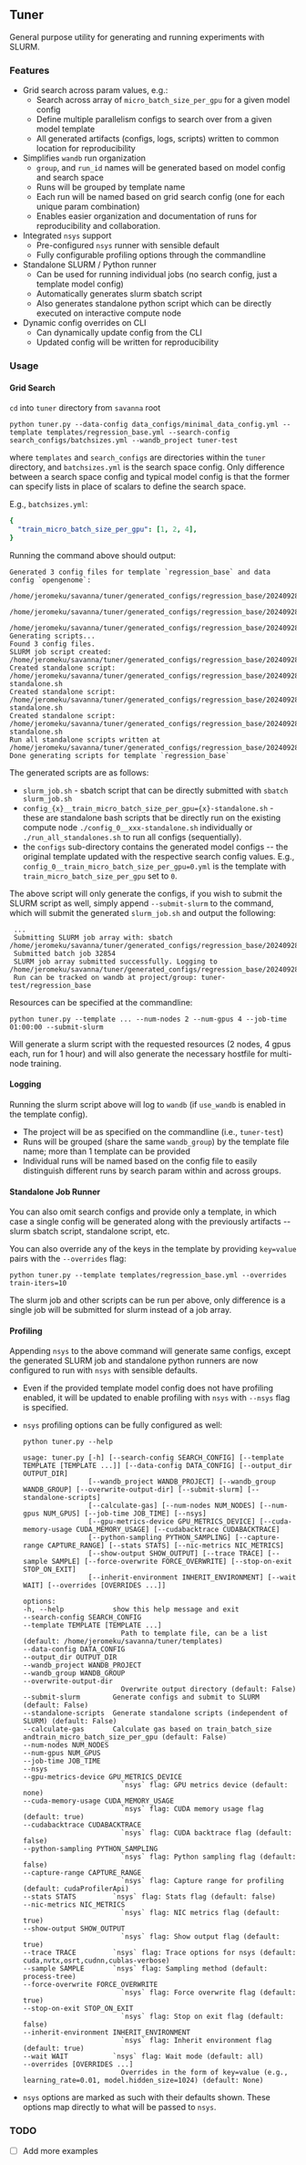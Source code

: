 ## Tuner
General purpose utility for generating and running experiments with SLURM.

### Features
- Grid search across param values, e.g.:
    - Search across array of `micro_batch_size_per_gpu` for a given model config
    - Define multiple parallelism configs to search over from a given model template
    - All generated artifacts (configs, logs, scripts) written to common location for reproducibility
- Simplifies `wandb` run organization
    - `group`, and `run_id` names will be generated based on model config and search space
    - Runs will be grouped by template name
    - Each run will be named based on grid search config (one for each unique param combination)
    - Enables easier organization and documentation of runs for reproducibility and collaboration.
- Integrated `nsys` support
    - Pre-configured `nsys` runner with sensible default
    - Fully configurable profiling options through the commandline 
- Standalone SLURM / Python runner
    - Can be used for running individual jobs (no search config, just a template model config)
    - Automatically generates slurm sbatch script
    - Also generates standalone python script which can be directly executed on interactive compute node
- Dynamic config overrides on CLI
    - Can dynamically update config from the CLI
    - Updated config will be written for reproducibility

### Usage

#### Grid Search
`cd` into `tuner` directory from `savanna` root

```
python tuner.py --data-config data_configs/minimal_data_config.yml --template templates/regression_base.yml --search-config search_configs/batchsizes.yml --wandb_project tuner-test
```

where `templates` and `search_configs` are directories within the `tuner` directory, and `batchsizes.yml` is the search space config.  Only difference between a search space config and typical model config is that the former can specify lists in place of scalars to define the search space.  

E.g., `batchsizes.yml`:
```yaml
{
  "train_micro_batch_size_per_gpu": [1, 2, 4],
}
```

Running the command above should output:
```text
Generated 3 config files for template `regression_base` and data config `opengenome`:
    /home/jeromeku/savanna/tuner/generated_configs/regression_base/202409281048/configs/config_0__train_micro_batch_size_per_gpu=1.yml
    /home/jeromeku/savanna/tuner/generated_configs/regression_base/202409281048/configs/config_1__train_micro_batch_size_per_gpu=2.yml
    /home/jeromeku/savanna/tuner/generated_configs/regression_base/202409281048/configs/config_2__train_micro_batch_size_per_gpu=4.yml
Generating scripts...
Found 3 config files.
SLURM job script created: /home/jeromeku/savanna/tuner/generated_configs/regression_base/202409281048/slurm_job.sh
Created standalone script: /home/jeromeku/savanna/tuner/generated_configs/regression_base/202409281048/config_0__train_micro_batch_size_per_gpu=1-standalone.sh
Created standalone script: /home/jeromeku/savanna/tuner/generated_configs/regression_base/202409281048/config_1__train_micro_batch_size_per_gpu=2-standalone.sh
Created standalone script: /home/jeromeku/savanna/tuner/generated_configs/regression_base/202409281048/config_2__train_micro_batch_size_per_gpu=4-standalone.sh
Run all standalone scripts written at /home/jeromeku/savanna/tuner/generated_configs/regression_base/202409281048/run_all_standalones.sh
Done generating scripts for template `regression_base`
```

The generated scripts are as follows:
- `slurm_job.sh` - sbatch script that can be directly submitted with `sbatch slurm_job.sh`
- `config_{x}__train_micro_batch_size_per_gpu={x}-standalone.sh` - these are standalone bash scripts that be directly run on the existing compute node `./config_0__xxx-standalone.sh` individually or `./run_all_standalones.sh` to run all configs (sequentially).
- the `configs` sub-directory contains the generated model configs -- the original template updated with the respective search config values.  E.g., `config_0__train_micro_batch_size_per_gpu=0.yml` is the template with `train_micro_batch_size_per_gpu` set to `0`. 

The above script will only generate the configs, if you wish to submit the SLURM script as well, simply append `--submit-slurm` to the command, which will submit the generated `slurm_job.sh` and output the following:  

```text
 ...
 Submitting SLURM job array with: sbatch /home/jeromeku/savanna/tuner/generated_configs/regression_base/202409281048/slurm_job.sh
 Submitted batch job 32854
 SLURM job array submitted successfully. Logging to /home/jeromeku/savanna/tuner/generated_configs/regression_base/202409281048/logs
 Run can be tracked on wandb at project/group: tuner-test/regression_base
```

Resources can be specified at the commandline:
```text
python tuner.py --template ... --num-nodes 2 --num-gpus 4 --job-time 01:00:00 --submit-slurm
```
Will generate a slurm script with the requested resources (2 nodes, 4 gpus each, run for 1 hour) and will also generate the necessary hostfile for multi-node training.

#### Logging
Running the slurm script above will log to `wandb` (if `use_wandb` is enabled in the template config).
- The project will be as specified on the commandline (i.e., `tuner-test`)
- Runs will be grouped (share the same `wandb_group`) by the template file name; more than 1 template can be provided
- Individual runs will be named based on the config file to easily distinguish different runs by search param within and across groups.

#### Standalone Job Runner
You can also omit search configs and provide only a template, in which case a single config will be generated along with the previously artifacts -- slurm sbatch script, standalone script, etc.  

You can also override any of the keys in the template by providing `key=value` pairs with the `--overrides` flag:
```text
python tuner.py --template templates/regression_base.yml --overrides train-iters=10
```

The slurm job and other scripts can be run per above, only difference is a single job will be submitted for slurm instead of a job array.

#### Profiling
Appending `nsys` to the above command will generate same configs, except the generated SLURM job and standalone python runners are now configured to run with `nsys` with sensible defaults.  

- Even if the provided template model config does not have profiling enabled, it will be updated to enable profiling with `nsys` with `--nsys` flag is specified.

- `nsys` profiling options can be fully configured as well:
    ```
    python tuner.py --help

    usage: tuner.py [-h] [--search-config SEARCH_CONFIG] [--template TEMPLATE [TEMPLATE ...]] [--data-config DATA_CONFIG] [--output_dir OUTPUT_DIR]
                    [--wandb_project WANDB_PROJECT] [--wandb_group WANDB_GROUP] [--overwrite-output-dir] [--submit-slurm] [--standalone-scripts]
                    [--calculate-gas] [--num-nodes NUM_NODES] [--num-gpus NUM_GPUS] [--job-time JOB_TIME] [--nsys]
                    [--gpu-metrics-device GPU_METRICS_DEVICE] [--cuda-memory-usage CUDA_MEMORY_USAGE] [--cudabacktrace CUDABACKTRACE]
                    [--python-sampling PYTHON_SAMPLING] [--capture-range CAPTURE_RANGE] [--stats STATS] [--nic-metrics NIC_METRICS]
                    [--show-output SHOW_OUTPUT] [--trace TRACE] [--sample SAMPLE] [--force-overwrite FORCE_OVERWRITE] [--stop-on-exit STOP_ON_EXIT]
                    [--inherit-environment INHERIT_ENVIRONMENT] [--wait WAIT] [--overrides [OVERRIDES ...]]

    options:
    -h, --help            show this help message and exit
    --search-config SEARCH_CONFIG
    --template TEMPLATE [TEMPLATE ...]
                            Path to template file, can be a list (default: /home/jeromeku/savanna/tuner/templates)
    --data-config DATA_CONFIG
    --output_dir OUTPUT_DIR
    --wandb_project WANDB_PROJECT
    --wandb_group WANDB_GROUP
    --overwrite-output-dir
                            Overwrite output directory (default: False)
    --submit-slurm        Generate configs and submit to SLURM (default: False)
    --standalone-scripts  Generate standalone scripts (independent of SLURM) (default: False)
    --calculate-gas       Calculate gas based on train_batch_size andtrain_micro_batch_size_per_gpu (default: False)
    --num-nodes NUM_NODES
    --num-gpus NUM_GPUS
    --job-time JOB_TIME
    --nsys
    --gpu-metrics-device GPU_METRICS_DEVICE
                            `nsys` flag: GPU metrics device (default: none)
    --cuda-memory-usage CUDA_MEMORY_USAGE
                            `nsys` flag: CUDA memory usage flag (default: true)
    --cudabacktrace CUDABACKTRACE
                            `nsys` flag: CUDA backtrace flag (default: false)
    --python-sampling PYTHON_SAMPLING
                            `nsys` flag: Python sampling flag (default: false)
    --capture-range CAPTURE_RANGE
                            `nsys` flag: Capture range for profiling (default: cudaProfilerApi)
    --stats STATS         `nsys` flag: Stats flag (default: false)
    --nic-metrics NIC_METRICS
                            `nsys` flag: NIC metrics flag (default: true)
    --show-output SHOW_OUTPUT
                            `nsys` flag: Show output flag (default: true)
    --trace TRACE         `nsys` flag: Trace options for nsys (default: cuda,nvtx,osrt,cudnn,cublas-verbose)
    --sample SAMPLE       `nsys` flag: Sampling method (default: process-tree)
    --force-overwrite FORCE_OVERWRITE
                            `nsys` flag: Force overwrite flag (default: true)
    --stop-on-exit STOP_ON_EXIT
                            `nsys` flag: Stop on exit flag (default: false)
    --inherit-environment INHERIT_ENVIRONMENT
                            `nsys` flag: Inherit environment flag (default: true)
    --wait WAIT           `nsys` flag: Wait mode (default: all)
    --overrides [OVERRIDES ...]
                            Overrides in the form of key=value (e.g., learning_rate=0.01, model.hidden_size=1024) (default: None)
    ```                        
- `nsys` options are marked as such with their defaults shown.  These options map directly to what will be passed to `nsys`.

### TODO
- [ ] Add more examples